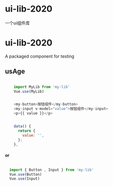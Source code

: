 # ui-lib-2020
一个ui组件库


# ui-lib-2020
A packaged component for testing

## usAge
```js

    import MyLib from 'my-lib'
    Vue.use(MyLib)


    <my-button>按钮组件</my-button>
    <my-input v-model="value">按钮组件</my-input>
    <p>{{ value }}</p>


    data() {
      return {
        value: '',
      };
    },

```

#### or
```js

  import { Button , Input } from 'my-lib'
  Vue.use(Button)
  Vue.use(Input)

```

